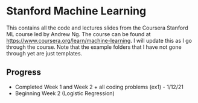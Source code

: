 # Stanford Machine Learning
This contains all the code and lectures slides from the Coursera Stanford ML
course led by Andrew Ng. The course can be found at https://www.coursera.org/learn/machine-learning.
I will update this as I go through the course. Note that the example folders that I
have not gone through yet are just templates.

## Progress
* Completed Week 1 and Week 2 + all coding problems (ex1) - 1/12/21
* Beginning Week 2 (Logistic Regression)
